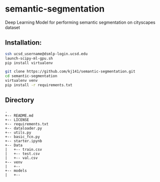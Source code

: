 # semantic-segmentation
Deep Learning Model for performing semantic segmentation on cityscapes dataset

## Installation:
```bash
ssh ucsd_username@dsmlp-login.ucsd.edu
launch-scipy-ml-gpu.sh
pip install virtualenv

git clone https://github.com/kj141/semantic-segmentation.git
cd semantic-segmentation
virtualenv venv
pip install -r requirements.txt
```

## Directory
```
.
+-- README.md
+-- LICENSE
+-- requirements.txt
+-- dataloader.py
+-- utils.py
+-- basic_fcn.py
+-- starter.ipynb
+-- Data
|   +-- train.csv
|   +-- test.csv
|   +-- val.csv
+-- venv
|   +--
+-- models
|   +--
```
